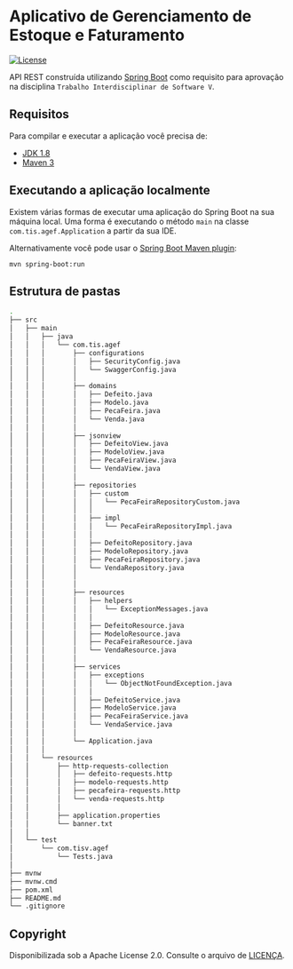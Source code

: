 # Aplicativo de Gerenciamento de Estoque e Faturamento

[![License](http://img.shields.io/:license-apache-blue.svg)](http://www.apache.org/licenses/LICENSE-2.0.html)

API REST construída utilizando [Spring Boot](http://projects.spring.io/spring-boot/) como requisito para aprovação na disciplina `Trabalho Interdisciplinar de Software V`.

## Requisitos

Para compilar e executar a aplicação você precisa de:

- [JDK 1.8](http://www.oracle.com/technetwork/java/javase/downloads/jdk8-downloads-2133151.html)
- [Maven 3](https://maven.apache.org)

## Executando a aplicação localmente

Existem várias formas de executar uma aplicação do Spring Boot na sua máquina local. Uma forma é executando o método `main` na classe `com.tis.agef.Application` a partir da sua IDE.

Alternativamente você pode usar o [Spring Boot Maven plugin](https://docs.spring.io/spring-boot/docs/current/reference/html/build-tool-plugins-maven-plugin.html):

```shell
mvn spring-boot:run
```

## Estrutura de pastas


```bash
.
├── src
│   ├── main
│   │   ├── java
│   │   │   └── com.tis.agef
│   │   │       ├── configurations
│   │   │       │   ├── SecurityConfig.java
│   │   │       │   └── SwaggerConfig.java
│   │   │       │      
│   │   │       ├── domains
│   │   │       │   ├── Defeito.java
│   │   │       │   ├── Modelo.java
│   │   │       │   ├── PecaFeira.java
│   │   │       │   └── Venda.java
│   │   │       │      
│   │   │       ├── jsonview
│   │   │       │   ├── DefeitoView.java
│   │   │       │   ├── ModeloView.java
│   │   │       │   ├── PecaFeiraView.java
│   │   │       │   └── VendaView.java
│   │   │       │
│   │   │       ├── repositories
│   │   │       │   ├── custom
│   │   │       │   │   └── PecaFeiraRepositoryCustom.java
│   │   │       │   │   
│   │   │       │   ├── impl
│   │   │       │   │   └── PecaFeiraRepositoryImpl.java
│   │   │       │   │                 
│   │   │       │   ├── DefeitoRepository.java
│   │   │       │   ├── ModeloRepository.java
│   │   │       │   ├── PecaFeiraRepository.java
│   │   │       │   └── VendaRepository.java
│   │   │       │ 
│   │   │       │      
│   │   │       ├── resources
│   │   │       │   ├── helpers
│   │   │       │   │   └── ExceptionMessages.java
│   │   │       │   │                 
│   │   │       │   ├── DefeitoResource.java
│   │   │       │   ├── ModeloResource.java
│   │   │       │   ├── PecaFeiraResource.java
│   │   │       │   └── VendaResource.java
│   │   │       │      
│   │   │       ├── services
│   │   │       │   ├── exceptions
│   │   │       │   │   └── ObjectNotFoundException.java
│   │   │       │   │                 
│   │   │       │   ├── DefeitoService.java
│   │   │       │   ├── ModeloService.java
│   │   │       │   ├── PecaFeiraService.java
│   │   │       │   └── VendaService.java
│   │   │       │ 
│   │   │       └── Application.java
│   │   │
│   │   └── resources
│   │       ├── http-requests-collection
│   │       │   ├── defeito-requests.http
│   │       │   ├── modelo-requests.http
│   │       │   ├── pecafeira-requests.http
│   │       │   └── venda-requests.http
│   │       │
│   │       ├── application.properties
│   │       └── banner.txt
│   │
│   └── test
│       └── com.tisv.agef
│           └── Tests.java
│   
├── mvnw
├── mvnw.cmd
├── pom.xml
├── README.md
└── .gitignore
```

## Copyright

Disponibilizada sob a Apache License 2.0. Consulte o arquivo de [LICENÇA](https://github.com/codecentric/springboot-sample-app/blob/master/LICENSE).
